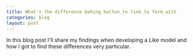 ```yaml
---
title: What's the difference behing button_to link_to form_with
categories: blog
layout: post
---
```


In this blog post I'll share my findings when developing a Like model and how I got to find these differences very particular.
